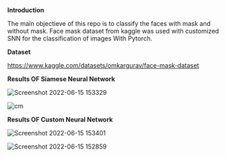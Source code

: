 **Introduction**

The main objectieve of this repo is to classify the faces with mask and without mask. Face mask dataset from kaggle was used with customized SNN for the classification of images With Pytorch.

**Dataset**

https://www.kaggle.com/datasets/omkargurav/face-mask-dataset

**Results OF Siamese Neural Network**

![Screenshot 2022-06-15 153329](https://user-images.githubusercontent.com/107298280/173807580-10a96f1c-b6b0-45bf-9cf0-899818419be5.png)


![cm](https://user-images.githubusercontent.com/107298280/173807495-5075f942-7fcf-4abd-a92d-5474f7634406.png)


**Results OF Custom Neural Network**

![Screenshot 2022-06-15 153401](https://user-images.githubusercontent.com/107298280/173807734-ccf22338-9e1b-4572-8f5b-fc39d17c081b.png)


![Screenshot 2022-06-15 152859](https://user-images.githubusercontent.com/107298280/173807714-4f44538d-c8c9-4058-8d50-621d6b64cfde.png)


